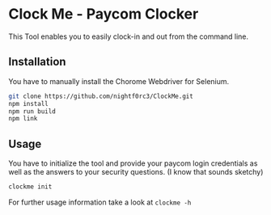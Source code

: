 # Clock Me - Paycom Clocker

This Tool enables you to easily clock-in and out from the command line.

## Installation
You have to manually install the Chorome Webdriver for Selenium.

```bash
git clone https://github.com/nightf0rc3/ClockMe.git
npm install
npm run build
npm link
```

## Usage

You have to initialize the tool and provide your paycom login credentials as well as the answers to your security questions. (I know that sounds sketchy)

```bash
clockme init
```

For further usage information take a look at `clockme -h`